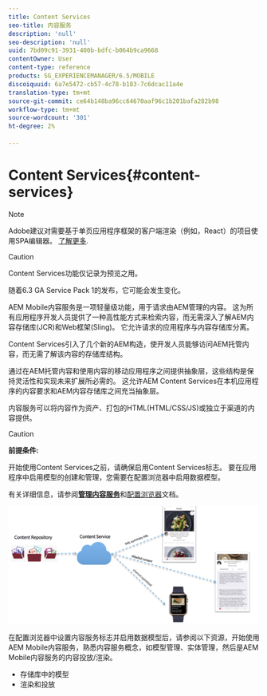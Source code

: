 ```yaml
---
title: Content Services
seo-title: 内容服务
description: 'null'
seo-description: 'null'
uuid: 7bd09c91-3931-400b-bdfc-b064b9ca9668
contentOwner: User
content-type: reference
products: SG_EXPERIENCEMANAGER/6.5/MOBILE
discoiquuid: 6a7e5472-cb57-4c78-b183-7c6dcac11a4e
translation-type: tm+mt
source-git-commit: ce64b148ba96cc64670aaf96c1b201bafa282b98
workflow-type: tm+mt
source-wordcount: '301'
ht-degree: 2%

---
```



# Content Services{#content-services}

>[!NOTE]
>
>Adobe建议对需要基于单页应用程序框架的客户端渲染（例如，React）的项目使用SPA编辑器。 [了解更多](/help/sites-developing/spa-overview.md).

>[!CAUTION]
>
>Content Services功能仅记录为预览之用。
>
>随着6.3 GA Service Pack 1的发布，它可能会发生变化。

AEM Mobile内容服务是一项轻量级功能，用于请求由AEM管理的内容。 这为所有应用程序开发人员提供了一种高性能方式来检索内容，而无需深入了解AEM内容存储库(JCR)和Web框架(Sling)。 它允许请求的应用程序与内容存储库分离。

Content Services引入了几个新的AEM构造，使开发人员能够访问AEM托管内容，而无需了解该内容的存储库结构。

通过在AEM托管内容和使用内容的移动应用程序之间提供抽象层，这些结构是保持灵活性和实现未来扩展所必需的。 这允许AEM Content Services在本机应用程序的内容要求和AEM内容存储库之间充当抽象层。

内容服务可以将内容作为资产、打包的HTML(HTML/CSS/JS)或独立于渠道的内容提供。

>[!CAUTION]
>
>**前提条件:**
>
>开始使用Content Services之前，请确保启用Content Services标志。 要在应用程序中启用模型的创建和管理，您需要在配置浏览器中启用数据模型。
>
>有关详细信息，请参阅&#x200B;**[管理内容服务](/help/mobile/developing-content-services.md)**&#x200B;和[配置浏览器](/help/sites-administering/configurations.md)文档。

![chlimage_1-143](assets/chlimage_1-143.png)

在配置浏览器中设置内容服务标志并启用数据模型后，请参阅以下资源，开始使用AEM Mobile内容服务，熟悉内容服务概念，如模型管理、实体管理，然后是AEM Mobile内容服务的内容投放/渲染。

* 存储库中的模型
* 渲染和投放
